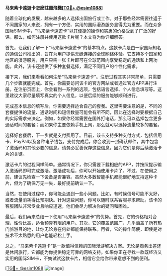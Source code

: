 **马来紫卡遠遊卡怎麽註冊飛機[[TG💪+ @esim1088](https://t.me/s/esim1088)]**

随着全球化的发展，越来越多的人选择出国旅行或工作。对于那些经常需要往返于不同国家的人来说，拥有一个方便、实用的国际漫游服务显得尤为重要。而在众多国际SIM卡中，“马来紫卡遠遊卡”以其便捷的操作和实惠的价格受到了广泛的好评。那么，如何注册并使用这款卡片呢？本文将为你详细解答。

首先，让我们了解一下“马来紫卡遠遊卡”的基本特点。这款卡片是由一家国际知名的通信公司推出的，旨在为用户提供无缝连接的全球网络体验。它支持多个国家和地区的漫游服务，用户只需一张卡片即可在全球范围内享受稳定的通话和上网功能。此外，该卡还提供了多种套餐选择，满足不同用户的个性化需求。

接下来，我们来看看如何注册“马来紫卡遠遊卡”。注册过程其实非常简单，只需要几个步骤就能完成。首先，你需要访问该卡的官方网站或者通过官方APP进行注册。在注册页面上，你会看到一系列的选项，包括语言选择、个人信息填写等。这里建议大家尽量填写真实的个人信息，以便后续的服务能够顺利进行。

完成基本信息的填写后，你需要选择适合自己的套餐。这里需要注意的是，不同的套餐提供的流量、通话时间和短信数量可能会有所不同，因此在选择时要根据自己的实际需求来决定。例如，如果你经常需要在国外打电话，那么可以选择包含更多通话时间的套餐；而如果你主要依赖手机上网，那么就可以选择流量较多的套餐。

选择好套餐后，下一步就是支付费用了。目前，该卡支持多种支付方式，包括信用卡、PayPal以及各种电子钱包。支付完成后，你会收到一封确认邮件，其中包含了激活码和其他必要的信息。请务必妥善保存这些信息，因为它们是你后续激活卡片的关键。

激活卡片的过程同样简单。通常情况下，你只需要下载相应的APP，并按照提示输入激活码即可完成激活。激活成功后，你可以开始使用卡片了。不过，在使用之前，建议先检查一下设备是否兼容。虽然大多数智能手机都能很好地支持这种卡片，但为了确保万无一失，最好提前确认一下。

当然，在使用过程中，你可能会遇到一些小问题。比如，有时候信号可能不太好，或者流量消耗得比预期快。针对这些问题，你可以随时联系客服寻求帮助。该卡的客服团队非常专业且响应迅速，他们会尽力解决你的疑问和困难。

最后，我们再来总结一下使用“马来紫卡遠遊卡”的优势。首先，它的价格相对合理，性价比高，适合预算有限的用户。其次，它的覆盖范围广，几乎涵盖了所有热门旅游目的地，让你无论身在何处都能保持联系。再者，它的操作简便，即使是对技术不太熟悉的用户也能轻松上手。

总之，“马来紫卡遠遊卡”是一款值得信赖的国际漫游解决方案。无论是商务出差还是休闲旅行，它都能为你提供稳定可靠的网络支持。如果你正在寻找一款既经济又实用的国际SIM卡，不妨试试这款卡片，相信它会给你带来意想不到的便利。

[[TG💪+ @esim1088](https://t.me/s/esim1088) ![Image](https://i.postimg.cc/4NQfJmqS/Snipaste-2025-05-13-00-14-12.png)]